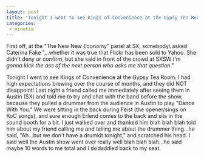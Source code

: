 ```yaml
---
layout: post
title: 'Tonight I went to see Kings of Convenience at the Gypsy Tea Room'
categories:
 - minutia
---
```


First off, at the "The New New Economy" panel at SX, somebody\ asked Caterina Fake "...whether it was true that Flickr has been sold to Yahoo. She didn't deny or confirm, but she said in front of the crowd at SXSW _I'm gonna kick the ass of the next person who asks me that question_."

Tonight I went to see Kings of Convenience at the Gypsy Tea Room. I had high expectations brewing over the course of months, and they did NOT disappoint! Last night a friend called me immediately after seeing them in Austin (SX) and told me to try and chat with the band before the show, because they pulled a drummer from the audience in Austin to play "Dance With You." We were sitting in the back during Feist (the opener/sings on KoC songs), and sure enough Erlend comes to the back and sits in the sound booth for a bit. I just walked over and thanked him blah blah blah told him about my friend calling me and telling me about the drummer thing...he said, "Ah...but we don't have a drumkit tonight," and scratched his head. I said well the Austin show went over really well blah blah blah...he said maybe 10 words to me total and I skidaddled back to my seat.
